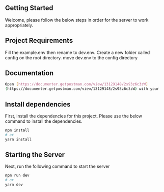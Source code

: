 
## Getting Started
Welcome, please follow the below steps in order for the server to 
work appropriately.

## Project Requirements
Fill the example.env then rename to dev.env. Create a new folder called 
config on the root directory. move dev.env to the config directory


## Documentation
```bash
Open [https://documenter.getpostman.com/view/13129148/2s93z6c3zW]
(https://documenter.getpostman.com/view/13129148/2s93z6c3zW) with your browser to see.
```
## Install dependencies

First, install the dependencies for this project.
Please use the below command to install the dependencies.

```bash
npm install
# or
yarn install
```

## Starting the Server
Next, run the following command to start the server

```bash
npm run dev
# or
yarn dev
```                     